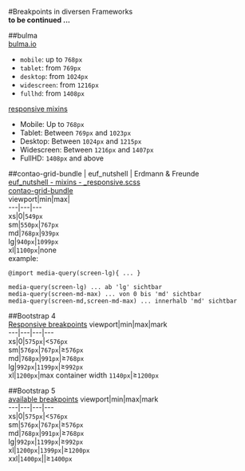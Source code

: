 #Breakpoints in diversen Frameworks  
**to be continued ...**

##bulma  
[bulma.io](https://bulma.io/documentation/overview/responsiveness/#breakpoints)  
* `mobile`: up to `768px`  
* `tablet`: from `769px`  
* `desktop`: from `1024px`  
* `widescreen`: from `1216px`  
* `fullhd`: from `1408px`  

[responsive mixins](https://bulma.io/documentation/utilities/responsive-mixins/)  
* Mobile: Up to `768px`  
* Tablet: Between `769px` and `1023px`  
* Desktop: Between `1024px` and `1215px`  
* Widescreen: Between `1216px` and `1407px`  
* FullHD: `1408px` and above  

##contao-grid-bundle | euf_nutshell | Erdmann & Freunde  
[euf_nutshell - mixins - _responsive.scss](https://github.com/erdmannfreunde/euf_nutshell/blob/master/files/nutshell/scss/mixins/_responsive.scss)  
[contao-grid-bundle](https://github.com/erdmannfreunde/contao-grid-bundle)  
viewport|min|max|  
---|---|---  
xs|0|`549px`   
sm|`550px`|`767px`  
md|`768px`|`939px`  
lg|`940px`|`1099px`  
xl|`1100px`|none  
example:  
```
@import media-query(screen-lg){ ... }
```  
```
media-query(screen-lg) ... ab 'lg' sichtbar
media-query(screen-md-max) ... von 0 bis 'md' sichtbar
media-query(screen-md,screen-md-max) ... innerhalb 'md' sichtbar
```
##Bootstrap 4  
[Responsive breakpoints](https://getbootstrap.com/docs/4.0/layout/overview/#responsive-breakpoints)
viewport|min|max|mark  
---|---|---|---  
xs|0|`575px`|&lt;`576px`  
sm|`576px`|`767px`|&ge;`576px`  
md|`768px`|`991px`|&ge;`768px`  
lg|`992px`|`1199px`|&ge;`992px`  
xl|`1200px`|max container width `1140px`|&ge;`1200px`  

##Bootstrap 5  
[available breakpoints](https://getbootstrap.com/docs/5.0/layout/breakpoints/#available-breakpoints)
viewport|min|max|mark  
---|---|---|---  
xs|0|`575px`|&lt;`576px`  
sm|`576px`|`767px`|&ge;`576px`  
md|`768px`|`991px`|&ge;`768px`  
lg|`992px`|`1199px`|&ge;`992px`  
xl|`1200px`|`1399px`|&ge;`1200px`  
xxl|`1400px`||&ge;`1400px`  

